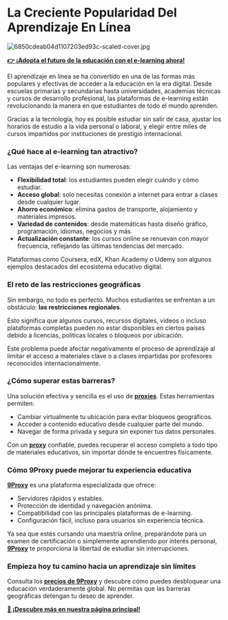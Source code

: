 # La Creciente Popularidad Del Aprendizaje En Línea

![6850cdeab04d1107203ed93c-scaled-cover.jpg](https://miro.medium.com/v2/resize:fit:1100/format:webp/0*BLprNe_wOjGmsvAT.jpg)

**[👉 ¡Adopta el futuro de la educación con el e-learning ahora!](https://the9proxy.short.gy/github-pricing-sophie89)**

El aprendizaje en línea se ha convertido en una de las formas más populares y efectivas de acceder a la educación en la era digital. Desde escuelas primarias y secundarias hasta universidades, academias técnicas y cursos de desarrollo profesional, las plataformas de e-learning están revolucionando la manera en que estudiantes de todo el mundo aprenden.

Gracias a la tecnología, hoy es posible estudiar sin salir de casa, ajustar los horarios de estudio a la vida personal o laboral, y elegir entre miles de cursos impartidos por instituciones de prestigio internacional.

### ¿Qué hace al e-learning tan atractivo?

Las ventajas del e-learning son numerosas:

- **Flexibilidad total**: los estudiantes pueden elegir cuándo y cómo estudiar.
- **Acceso global**: solo necesitas conexión a internet para entrar a clases desde cualquier lugar.
- **Ahorro económico**: elimina gastos de transporte, alojamiento y materiales impresos.
- **Variedad de contenidos**: desde matemáticas hasta diseño gráfico, programación, idiomas, negocios y más.
- **Actualización constante**: los cursos online se renuevan con mayor frecuencia, reflejando las últimas tendencias del mercado.

Plataformas como Coursera, edX, Khan Academy o Udemy son algunos ejemplos destacados del ecosistema educativo digital.

### El reto de las restricciones geográficas

Sin embargo, no todo es perfecto. Muchos estudiantes se enfrentan a un obstáculo: **las restricciones regionales**.

Esto significa que algunos cursos, recursos digitales, videos o incluso plataformas completas pueden no estar disponibles en ciertos países debido a licencias, políticas locales o bloqueos por ubicación.

Este problema puede afectar negativamente el proceso de aprendizaje al limitar el acceso a materiales clave o a clases impartidas por profesores reconocidos internacionalmente.

### ¿Cómo superar estas barreras?

Una solución efectiva y sencilla es el uso de **[proxies](https://the9proxy.short.gy/github-homepage-sophie89)**. Estas herramientas permiten:

- Cambiar virtualmente tu ubicación para evitar bloqueos geográficos.
- Acceder a contenido educativo desde cualquier parte del mundo.
- Navegar de forma privada y segura sin exponer tus datos personales.

Con un **[proxy](https://the9proxy.short.gy/github-homepage-sophie89)** confiable, puedes recuperar el acceso completo a todo tipo de materiales educativos, sin importar dónde te encuentres físicamente.

### Cómo 9Proxy puede mejorar tu experiencia educativa

**[9Proxy](https://the9proxy.short.gy/github-homepage-sophie89)** es una plataforma especializada que ofrece:

- Servidores rápidos y estables.
- Protección de identidad y navegación anónima.
- Compatibilidad con las principales plataformas de e-learning.
- Configuración fácil, incluso para usuarios sin experiencia técnica.

Ya sea que estés cursando una maestría online, preparándote para un examen de certificación o simplemente aprendiendo por interés personal, **[9Proxy](https://the9proxy.short.gy/github-homepage-sophie89)** te proporciona la libertad de estudiar sin interrupciones.

### Empieza hoy tu camino hacia un aprendizaje sin límites

Consulta los **[precios de 9Proxy](https://the9proxy.short.gy/github-pricing-sophie89)** y descubre cómo puedes desbloquear una educación verdaderamente global. No permitas que las barreras geográficas detengan tu deseo de aprender.

**[📍 ¡Descubre más en nuestra página principal!](https://the9proxy.short.gy/github-homepage-sophie89)**
